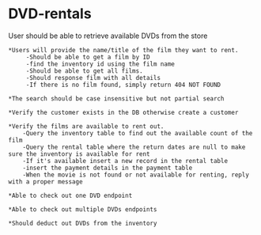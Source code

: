 # DVD-rentals

User should be able to retrieve available DVDs from the store


    *Users will provide the name/title of the film they want to rent. 
         -Should be able to get a film by ID
         -find the inventory id using the film name
         -Should be able to get all films.
         -Should response film with all details
         -If there is no film found, simply return 404 NOT FOUND
         
    *The search should be case insensitive but not partial search
    
    *Verify the customer exists in the DB otherwise create a customer
    
    *Verify the films are available to rent out.
        -Query the inventory table to find out the available count of the film
        -Query the rental table where the return dates are null to make sure the inventory is available for rent
        -If it's available insert a new record in the rental table
        -insert the payment details in the payment table
        -When the movie is not found or not available for renting, reply with a proper message
        
    *Able to check out one DVD endpoint
    
    *Able to check out multiple DVDs endpoints
    
    *Should deduct out DVDs from the inventory

